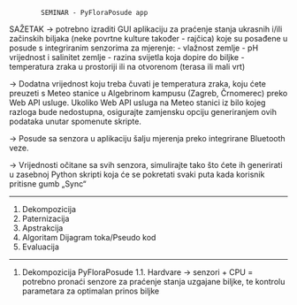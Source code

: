 			SEMINAR - PyFloraPosude app

SAŽETAK -> potrebno izraditi GUI aplikaciju za praćenje stanja ukrasnih i/ili začinskih biljaka (neke povrtne kulture također - rajčica) koje su posađene u posude s integriranim senzorima za mjerenje:
	- vlažnost zemlje
	- pH vrijednost i salinitet zemlje
	- razina svijetla koja dopire do biljke
	- temperatura zraka u prostoriji ili na otvorenom 	(terasa ili mali vrt)

-> Dodatna vrijednost koju treba čuvati je temperatura zraka, koju ćete preuzeti s Meteo stanice u Algebrinom kampusu (Zagreb, Črnomerec) preko Web API usluge. Ukoliko Web API usluga na Meteo stanici iz bilo kojeg razloga bude nedostupna, osigurajte zamjensku opciju generiranjem ovih podataka unutar spomenute skripte.

-> Posude sa senzora u aplikaciju šalju mjerenja preko integrirane Bluetooth veze.

-> Vrijednosti očitane sa svih senzora, simulirajte tako što ćete ih generirati u zasebnoj Python 
skripti koja će se pokretati svaki puta kada korisnik pritisne gumb „Sync“ 

----------------------------------------------------------------------------------

1. Dekompozicija
2. Paternizacija
3. Apstrakcija
4. Algoritam
	Dijagram toka/Pseudo kod
5. Evaluacija

----------------------------------------------------------------------------------

1. Dekompozicija PyFloraPosude
	1.1. Hardvare
	-> senzori + CPU = potrebno pronaći senzore za praćenje stanja uzgajane biljke, te kontrolu parametara za optimalan prinos biljke